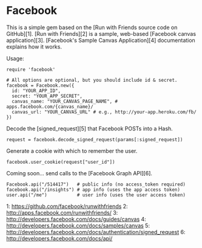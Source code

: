 Facebook
========

This is a simple gem based on the [Run with Friends source code on GitHub][1]. [Run with Friends][2] is a sample, web-based [Facebook canvas application][3]. [Facebook's Sample Canvas Application][4] documentation explains how it works.

Usage:

    require 'facebook'

    # All options are optional, but you should include id & secret.
    facebook = Facebook.new({
      id: "YOUR_APP_ID",
      secret: "YOUR_APP_SECRET",
      canvas_name: "YOUR_CANVAS_PAGE_NAME", # apps.facebook.com/{canvas_name}/
      canvas_url: "YOUR_CANVAS_URL" # e.g., http://your-app.heroku.com/fb/
    })

Decode the [signed_request][5] that Facebook POSTs into a Hash.

    request = facebook.decode_signed_request(params[:signed_request])

Generate a cookie with which to remember the user.

    facebook.user_cookie(request["user_id"])

Coming soon... send calls to the [Facebook Graph API][6].

    Facebook.api("/514417")   # public info (no access_token required)
    facebook.api("/insights") # app info (uses the app access token)
    user.api("/me")           # user info (uses the user access token)


  1: https://github.com/facebook/runwithfriends
  2: http://apps.facebook.com/runwithfriends/
  3: http://developers.facebook.com/docs/guides/canvas
  4: http://developers.facebook.com/docs/samples/canvas 
  5: http://developers.facebook.com/docs/authentication/signed_request
  6: http://developers.facebook.com/docs/api/
  